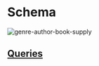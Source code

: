 # Schema

![genre-author-book-supply](https://user-images.githubusercontent.com/101666279/194282936-0e677719-4dca-457d-816c-73ad6a7d8bf8.png)

## [Queries](https://github.com/IlyaAboneev/SQL/blob/main/Stepik.org/SQL%20simulator/Book-Supply/book-supply.sql)
